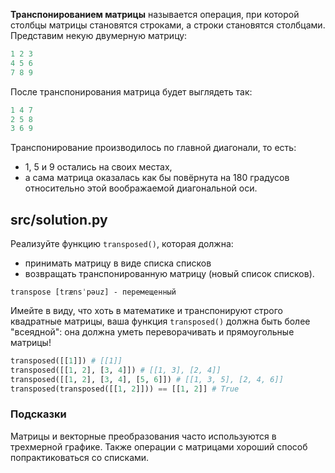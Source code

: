 **Транспонированием матрицы** называется операция, при которой столбцы матрицы становятся строками, а строки становятся столбцами. Представим некую двумерную матрицу:

```python
1 2 3
4 5 6
7 8 9
```

После транспонирования матрица будет выглядеть так:

```python
1 4 7
2 5 8
3 6 9
```

Транспонирование производилось по главной диагонали, то есть:

- 1, 5 и 9 остались на своих местах,
- а сама матрица оказалась как бы повёрнута на 180 градусов относительно этой воображаемой диагональной оси.

## src/solution.py

Реализуйте функцию `transposed()`, которая должна:

- принимать матрицу в виде списка списков
- возвращать транспонированную матрицу (новый список списков).

`transpose [trænsˈpəuz] - перемещенный`

Имейте в виду, что хоть в математике и транспонируют строго квадратные матрицы, ваша функция `transposed()` должна быть более "всеядной": она должна уметь переворачивать и прямоугольные матрицы!

```python
transposed([[1]]) # [[1]]
transposed([[1, 2], [3, 4]]) # [[1, 3], [2, 4]]
transposed([[1, 2], [3, 4], [5, 6]]) # [[1, 3, 5], [2, 4, 6]]
transposed(transposed([[1, 2]])) == [[1, 2]] # True
```

### Подсказки

Матрицы и векторные преобразования часто используются в трехмерной графике. Также операции с матрицами хороший способ попрактиковаться со списками.
